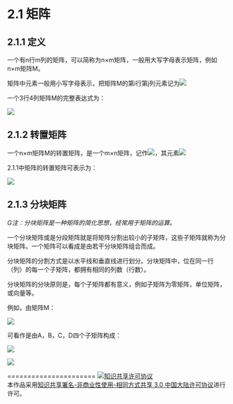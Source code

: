 # 2.1 矩阵

## 2.1.1 定义
一个有n行m列的矩阵，可以简称为n×m矩阵，一般用大写字母表示矩阵，例如n×m矩阵M。

矩阵中元素一般用小写字母表示，把矩阵M的第i行第j列元素记为<img src="http://latex.codecogs.com/gif.latex? $$m_{ij}$$ ">

一个3行4列矩阵M的完整表达式为：

<img src="http://latex.codecogs.com/gif.latex? $$M = \left[ {\begin{array}{*{20}{c}}
{{m_{11}}}&{{m_{12}}}&{{m_{13}}}\\
{{m_{21}}}&{{m_{22}}}&{{m_{23}}}\\
{{m_{31}}}&{{m_{32}}}&{{m_{33}}}
\end{array}\begin{array}{*{20}{c}}
{{m_{14}}}\\
{{m_{24}}}\\
{{m_{34}}}
\end{array}} \right]$$ ">

## 2.1.2 转置矩阵
一个n×m矩阵M的转置矩阵，是一个m×n矩阵，记作<img src="http://latex.codecogs.com/gif.latex? $${M^T}$$ ">，其元素<img src="http://latex.codecogs.com/gif.latex? $${m_{ij}}^T = {m_{ji}}$$ ">

2.1.1中矩阵的转置矩阵可表示为：

<img src="http://latex.codecogs.com/gif.latex? $${M^T} = \left[ {\begin{array}{*{20}{c}}
{{m_{11}}}&{{m_{21}}}&{{m_{31}}}\\
{{m_{12}}}&{{m_{22}}}&{{m_{32}}}\\
\begin{array}{l}
{m_{13}}\\
{m_{14}}
\end{array}&\begin{array}{l}
{m_{23}}\\
{m_{24}}
\end{array}&\begin{array}{l}
{m_{33}}\\
{m_{34}}
\end{array}
\end{array}} \right]$$ ">

## 2.1.3 分块矩阵

*G注：分块矩阵是一种矩阵的简化思想，经常用于矩阵的运算。*

一个分块矩阵或是分段矩阵就是将矩阵分割出较小的子矩阵，这些子矩阵就称为分块矩阵。一个矩阵可以看成是由若干分块矩阵组合而成。

分块矩阵的分割方式是以水平线和垂直线进行划分。分块矩阵中，位在同一行（列）的每一个子矩阵，都拥有相同的列数（行数）。

分块矩阵的分块原则是，每个子矩阵都有意义，例如子矩阵为零矩阵，单位矩阵，或向量等。

例如，由矩阵M：

<img src="http://latex.codecogs.com/gif.latex?M = \left[ {\begin{array}{*{20}{c}}
a&a&a&b\\
a&a&a&b\\
c&c&c&d\\
c&c&c&d
\end{array}} \right]">

可看作是由A，B，C，D四个子矩阵构成：

<img src="http://latex.codecogs.com/gif.latex?A = \left[ \begin{array}{l}
\begin{array}{*{20}{c}}
a&a&a
\end{array}\\
\begin{array}{*{20}{c}}
a&a&a
\end{array}
\end{array} \right],B = \left[ {\begin{array}{*{20}{c}}
b\\
b
\end{array}} \right],C = \left[ \begin{array}{l}
\begin{array}{*{20}{c}}
c&c&c
\end{array}\\
\begin{array}{*{20}{c}}
c&c&c
\end{array}
\end{array} \right],D = \left[ {\begin{array}{*{20}{c}}
d\\
d
\end{array}} \right]">

<img src="http://latex.codecogs.com/gif.latex?M = \left[ {\begin{array}{*{20}{c}}
A&B\\
C&D
\end{array}} \right]">

======================
<a rel="license" href="http://creativecommons.org/licenses/by-nc-sa/3.0/cn/"><img alt="知识共享许可协议" style="border-width:0" src="https://i.creativecommons.org/l/by-nc-sa/3.0/cn/88x31.png" /></a><br />本作品采用<a rel="license" href="http://creativecommons.org/licenses/by-nc-sa/3.0/cn/">知识共享署名-非商业性使用-相同方式共享 3.0 中国大陆许可协议</a>进行许可。